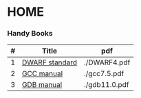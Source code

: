 HOME
========

### Handy Books


| # | Title | pdf |
|---| ----- | -------- |
|1|[DWARF standard](http://dwarfstd.org/doc/DWARF4.pdf) |./DWARF4.pdf|
|2|[GCC manual](https://gcc.gnu.org/onlinedocs/gcc-7.5.0/gcc.pdf) |./gcc7.5.pdf|
|3|[GDB manual](https://sourceware.org/gdb/current/onlinedocs/gdb.pdf) |./gdb11.0.pdf|
